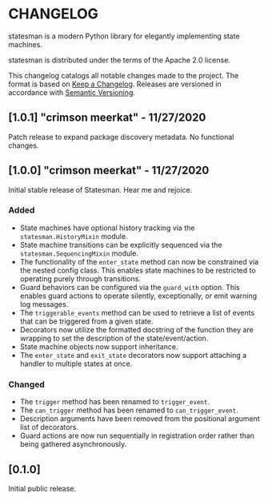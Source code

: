 # CHANGELOG

statesman is a modern Python library for elegantly implementing state machines.

statesman is distributed under the terms of the Apache 2.0 license.

This changelog catalogs all notable changes made to the project. The format is
based on [Keep a Changelog](https://keepachangelog.com/en/1.0.0/). Releases are
versioned in accordance with [Semantic
Versioning](https://semver.org/spec/v2.0.0.html).

## [1.0.1] "crimson meerkat" - 11/27/2020

Patch release to expand package discovery metadata. No functional changes.

## [1.0.0] "crimson meerkat" - 11/27/2020

Initial stable release of Statesman. Hear me and rejoice.

### Added

* State machines have optional history tracking via the `statesman.HistoryMixin`
    module.
* State machine transitions can be explicitly sequenced via the `statesman.SequencingMixin`
    module.
* The functionality of the `enter_state` method can now be constrained via the
    nested config class. This enables state machines to be restricted to
    operating purely through transitions.
* Guard behaviors can be configured via the `guard_with` option. This enables
    guard actions to operate silently, exceptionally, or emit warning log
    messages.
* The `triggerable_events` method can be used to retrieve a list of events that
    can be triggered from a given state.
* Decorators now utilize the formatted docstring of the function they are
    wrapping to set the description of the state/event/action.
* State machine objects now support inheritance.
* The `enter_state` and `exit_state` decorators now support attaching a handler
    to multiple states at once.

### Changed

* The `trigger` method has been renamed to `trigger_event`.
* The `can_trigger` method has been renamed to `can_trigger_event`.
* Description arguments have been removed from the positional argument list of
    decorators.
* Guard actions are now run sequentially in registration order rather than
    being gathered asynchronously.

## [0.1.0]

Initial public release.
